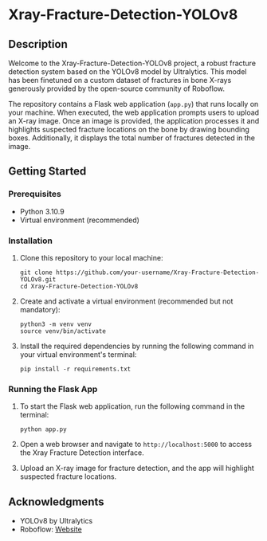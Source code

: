 # Xray-Fracture-Detection-YOLOv8

## Description

Welcome to the Xray-Fracture-Detection-YOLOv8 project, a robust fracture detection system based on the YOLOv8 model by Ultralytics. This model has been finetuned on a custom dataset of fractures in bone X-rays generously provided by the open-source community of Roboflow.

The repository contains a Flask web application (`app.py`) that runs locally on your machine. When executed, the web application prompts users to upload an X-ray image. Once an image is provided, the application processes it and highlights suspected fracture locations on the bone by drawing bounding boxes. Additionally, it displays the total number of fractures detected in the image.

## Getting Started

### Prerequisites

- Python 3.10.9
- Virtual environment (recommended)

### Installation

1. Clone this repository to your local machine:

   ```shell
   git clone https://github.com/your-username/Xray-Fracture-Detection-YOLOv8.git
   cd Xray-Fracture-Detection-YOLOv8
   ```

2. Create and activate a virtual environment (recommended but not mandatory):

   ```shell
   python3 -m venv venv
   source venv/bin/activate
   ```

3. Install the required dependencies by running the following command in your virtual environment's terminal:

   ```shell
   pip install -r requirements.txt
   ```

### Running the Flask App

1. To start the Flask web application, run the following command in the terminal:

   ```shell
   python app.py
   ```

2. Open a web browser and navigate to `http://localhost:5000` to access the Xray Fracture Detection interface.

3. Upload an X-ray image for fracture detection, and the app will highlight suspected fracture locations.

## Acknowledgments

- YOLOv8 by Ultralytics
- Roboflow: [Website](https://roboflow.com)
